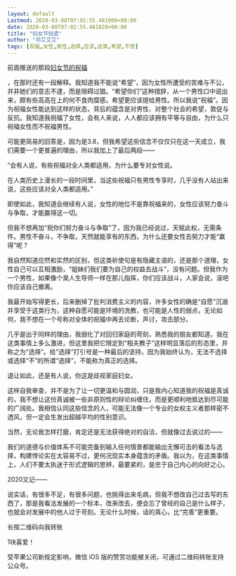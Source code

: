 ```yaml
---
layout: default
Lastmod: 2020-03-08T07:02:55.481900+00:00
date: 2020-03-08T07:02:55.481828+00:00
title: "妇女节拾遗"
author: "邓艾艾艾"
tags: [祝福,女性,男性,选择,应该,这类,希望,不想]
---
```


前面推送的那段[妇女节的祝福](http://mp.weixin.qq.com/s?__biz=MzU0MDAxMDUxNg==&mid=2247483979&idx=1&sn=b7c2b86802738d30c1dd4d9c45c2a26b&chksm=fb3ef330cc497a261678220e7f85dbffca1ca80160ce2262d35aab5353df4087bbc70dd1d6e9&scene=21#wechat_redirect)

，在那时还有一段解释。我知道我不能说“希望”，因为女性所遭受的苦难与不公，并非她们的意志不逮，而是阻碍过猖。“希望你们”这种措辞，从一个男性口中说出来，颇有些高高在上的何不食肉糜感。希望更应该提给男性。所以我说“祝福”。因为祝福女性能达到这样的状态，背后的蕴含是对男性、对整个社会的希望，敦促与反抗。我知道我祝福了女性，会有人来说，人人都应该拥有平等与自由，为什么只祝福女性而不祝福男性。

可能更简易的回答是，因为是3.8，但我希望这些信念不仅仅只在这一天成立，我们需要一个更普遍的理由，所以我加上了最后两段——

“会有人说，有些祝福对全人类都适用，为什么要专对女性说。

在人类历史上漫长的一段时间里，当这些祝福只有男性专享时，几乎没有人站出来说，这些应该对全人类都适用。”

  
即使如此，我知道会继续有人说，女性的地位不是靠祝福来的，女性应该努力奋斗与争取，才能赢得这一切。

但我不想再加“祝你们努力奋斗与争取”了，因为我已经说过，天赋此权，无需条件。男性不奋斗，不争取，天然就能享有的东西，为什么还要女性去努力才能“赢得”呢？

我自然知道应然和实然的区别，但这类祈使句是有隐藏主语的，还是那个道理，女性自己可以互相激励，“姐妹们我们要为自己的权益去战斗”，没有问题。但我作为一个男性，如果像个臭人生导师一样在那儿指挥，你们应该战斗，人家会说，滚吧你应该自己撤离。

我最开始写得更长，后来删掉了批判消费主义的内容，许多女性的确是“自愿”沉溺并享受于这类行为，这种自愿可能是环境的洗教，也可能是人性的弱点，无论如何，我不想在一个号称对全体的祝福中再去论断，声讨，攻击部分。

几乎是出于同样的理由，我弱化了对回归家庭的苛刻，熟悉我的朋友都知道，我在这类事情上多么激进，但这里我把它限定到“相夫教子”这样明显落后的形态里，并称之为“选择”。给“选择”打引号是一种最后的坚持，因为我始终认为，无法不选择或选择“不”的所谓“选择”，不能称为真正的选择。

退让如此，还是有人说，你这是歧视家庭妇女。

这样自我审查，并不是为了让一切更温和与圆润，只是我内心知道我的祝福是真诚的，我不想让这份真诚被一些非原则性的辩论纠缠住，而是更顺利地抵达到尽可能的广阔处。我相信认同这些信念的人，可能无法像一个专业的女权主义者那样密不透风，但一定会生发出超越平均的性别意识。

当然，无论我怎样打磨，肯定还是无法获得绝对的自洽，但就像过去说过的——

我们的道德与价值体系不可能完备到输入任何情景都能输出无懈可击的看法与选择，构建悖论实在太容易不过，更何况现实本身蕴含的矛盾。我以为，在这类事情上，人们不要太执迷于形式逻辑的思辨，最要紧的，是忠于自己内心的向好之心。

2020又记——

说实话，有很多不足，有很多问题，也挑得出来毛病，但我不想改自己过去写的东西了，那是我看法发展的一个标本，改来改去，便会忘了曾经的自己是什么样子，也就会对发展中的他人过于苛刻。无论什么时候，话的真心，比“完善”更重要。

长按二维码向我转账

1块喜爱！

受苹果公司新规定影响，微信 iOS 版的赞赏功能被关闭，可通过二维码转账支持公众号。


